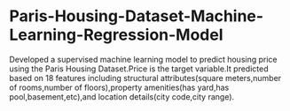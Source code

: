 # Paris-Housing-Dataset-Machine-Learning-Regression-Model
Developed a supervised machine learning model to predict housing price using the Paris Housing Dataset.Price is the target variable.It predicted based on 18 features including structural attributes(square meters,number of rooms,number of floors),property amenities(has yard,has pool,basement,etc),and location details(city code,city range).
